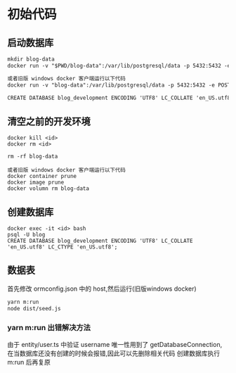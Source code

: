 # 初始代码

## 启动数据库
```markdown
mkdir blog-data
docker run -v "$PWD/blog-data":/var/lib/postgresql/data -p 5432:5432 -e POSTGRES_USER=blog -e POSTGRES_HOST_AUTH_METHOD=trust -d postgres:12.2

或者旧版 windows docker 客户端运行以下代码
docker run -v "blog-data":/var/lib/postgresql/data -p 5432:5432 -e POSTGRES_USER=blog -e POSTGRES_HOST_AUTH_METHOD=trust -d postgres:12.2

CREATE DATABASE blog_development ENCODING 'UTF8' LC_COLLATE 'en_US.utf8' LC_CTYPE 'en_US.utf8';
```

## 清空之前的开发环境
```docker
docker kill <id>
docker rm <id> 

rm -rf blog-data

或者旧版 windows docker 客户端运行以下代码
docker container prune
docker image prune
docker volumn rm blog-data
```

## 创建数据库
```docker
docker exec -it <id> bash
psql -U blog
CREATE DATABASE blog_development ENCODING 'UTF8' LC_COLLATE 'en_US.utf8' LC_CTYPE 'en_US.utf8';
```

## 数据表

首先修改 ormconfig.json 中的 host,然后运行(旧版windows docker)

```markdown
yarn m:run
node dist/seed.js
```

### yarn m:run 出错解决方法

由于 entity/user.ts 中验证 username 唯一性用到了 getDatabaseConnection, 在当数据库还没有创建的时候会报错,因此可以先删除相关代码
创建数据库执行 m:run 后再复原
